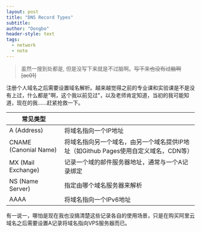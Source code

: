 ```yaml
---
layout: post
title: "DNS Record Types"
subtitle: 
author: "Dongbo"
header-style: text
tags:
  - network
  - note
---
```


> 虽然一搜到处都是, 但是没写下来就是不过脑啊。~~写下来也没有过脑啊[ac01]~~

注册个人域名之后需要设置域名解析。越来越觉得之前的专业课和实验课是不是没有上过，什么都是"啊，这个我以前见过"，以及老师肯定知道，当初的我可能知道，现在的我......赶紧抢救一下。

| 常见类型  |     |
| --- | --- | 
| A (Address)    |  将域名指向一个IP地址     |
| CNAME (Canonial Name) | 将域名指向另一个域名，由另一个域名提供IP地址（如Github Pages使用自定义域名，CDN等）| 
| MX (Mail Exchange) | 记录一个域的邮件服务器地址，通常与一个A记录绑定 |
| NS (Name Server) | 指定由哪个域名服务器来解析 | 
| AAAA | 将域名指向一个IPv6地址 | 

有一说一，哪怕是现在我也没搞清楚这些记录各自的使用场景，只是在购买阿里云域名之后需要设置A记录将域名指向VPS服务器而已。
